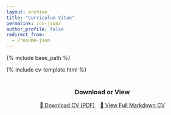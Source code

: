 ```yaml
---
layout: archive
title: "Curriculum Vitae"
permalink: /cv-json/
author_profile: false
redirect_from:
  - /resume-json
---
```


{% include base_path %}

<!-- CV Content -->
{% include cv-template.html %}

<!-- Download Section -->
<div class="cv-download-section" style="text-align:center; margin-top: 2.5rem;">
  <h3 style="margin-bottom: 1rem;">Download or View</h3>
  <a href="{{ base_path }}/files/Yuhan_Nian_CV.pdf" class="btn btn--primary" style="margin-right: 10px;">
    📄 Download CV (PDF)
  </a>
  <a href="{{ base_path }}/cv/" class="btn btn--inverse">
    📝 View Full Markdown CV
  </a>
</div>
